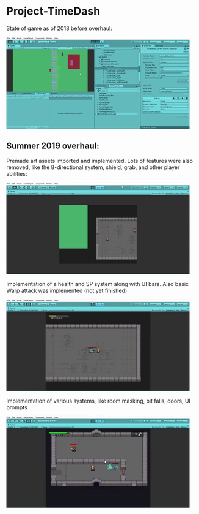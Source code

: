 # Project-TimeDash

State of game as of 2018 before overhaul:

![](prototype.gif)

## Summer 2019 overhaul:

Premade art assets imported and implemented. Lots of 
features were also removed, like the 8-directional system,
shield, grab, and other player abilities:

![](progress1.gif)

Implementation of a health and SP system along with 
UI bars. Also basic Warp attack was implemented (not yet finished)

![](progress2.gif)

Implementation of various systems, like room masking,
pit falls, doors, UI prompts

![](progress3.gif)
